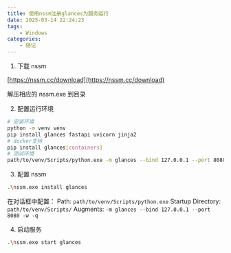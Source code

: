```yaml
---
title: 使用nssm注册glances为服务运行
date: 2025-03-14 22:24:23
tags:
    - Windows
categories:
    - 随记
---
```


1. 下载 nssm

[https://nssm.cc/download](https://nssm.cc/download)

解压相应的 nssm.exe 到目录

2. 配置运行环境

```bash
# 安装环境
python -m venv venv
pip install glances fastapi uvicorn jinja2
# docker支持
pip install glances[containers]
# 测试环境
path/to/venv/Scripts/python.exe -m glances --bind 127.0.0.1 --port 8080 -w -q
```

3. 配置 nssm

```bash
.\nssm.exe install glances
```

在对话框中配置：
Path: `path/to/venv/Scripts/python.exe`
Startup Directory: `path/to/venv/Scripts/`
Augments: `-m glances --bind 127.0.0.1 --port 8080 -w -q`

4. 启动服务

```bash
.\nssm.exe start glances
```
